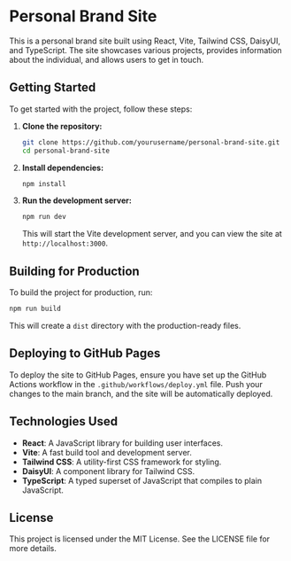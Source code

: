# Personal Brand Site

This is a personal brand site built using React, Vite, Tailwind CSS, DaisyUI, and TypeScript. The site showcases various projects, provides information about the individual, and allows users to get in touch.

## Getting Started

To get started with the project, follow these steps:

1. **Clone the repository:**
   ```bash
   git clone https://github.com/yourusername/personal-brand-site.git
   cd personal-brand-site
   ```

2. **Install dependencies:**
   ```bash
   npm install
   ```

3. **Run the development server:**
   ```bash
   npm run dev
   ```

   This will start the Vite development server, and you can view the site at `http://localhost:3000`.

## Building for Production

To build the project for production, run:

```bash
npm run build
```

This will create a `dist` directory with the production-ready files.

## Deploying to GitHub Pages

To deploy the site to GitHub Pages, ensure you have set up the GitHub Actions workflow in the `.github/workflows/deploy.yml` file. Push your changes to the main branch, and the site will be automatically deployed.

## Technologies Used

- **React**: A JavaScript library for building user interfaces.
- **Vite**: A fast build tool and development server.
- **Tailwind CSS**: A utility-first CSS framework for styling.
- **DaisyUI**: A component library for Tailwind CSS.
- **TypeScript**: A typed superset of JavaScript that compiles to plain JavaScript.

## License

This project is licensed under the MIT License. See the LICENSE file for more details.